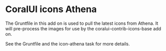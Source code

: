 # CoralUI icons Athena

The Gruntfile in this add on is used to pull the latest icons from Athena. It will pre-process the images for use by the coralui-contrib-icons-base add on.

See the Gruntfile and the icon-athena task for more details.